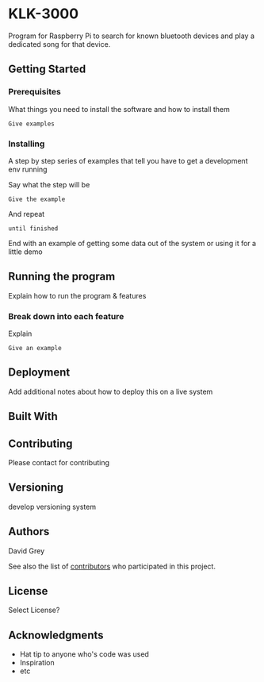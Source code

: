 # KLK-3000

Program for Raspberry Pi to search for known bluetooth devices and play a dedicated song for that device. 

## Getting Started



### Prerequisites

What things you need to install the software and how to install them

```
Give examples
```

### Installing

A step by step series of examples that tell you have to get a development env running

Say what the step will be

```
Give the example
```

And repeat

```
until finished
```

End with an example of getting some data out of the system or using it for a little demo

## Running the program

Explain how to run the program & features

### Break down into each feature

Explain 

```
Give an example
```

## Deployment

Add additional notes about how to deploy this on a live system

## Built With



## Contributing

Please contact <email> for contributing

## Versioning

develop versioning system

## Authors

David Grey

See also the list of [contributors](https://github.com/your/project/contributors) who participated in this project.

## License

Select License?

## Acknowledgments

* Hat tip to anyone who's code was used
* Inspiration
* etc


